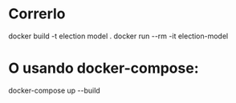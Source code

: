 # Correrlo
docker build -t election model .
docker run --rm -it election-model

# O usando docker-compose:
docker-compose up --build
